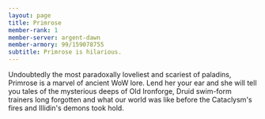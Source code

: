 ```yaml
---
layout: page
title: Primrose
member-rank: 1
member-server: argent-dawn
member-armory: 99/159078755
subtitle: Primrose is hilarious.
---
```


Undoubtedly the most paradoxally loveliest and scariest of paladins, Primrose is a marvel of ancient WoW lore.  Lend her your ear and she will tell you tales of the mysterious deeps of Old Ironforge, Druid swim-form trainers long forgotten and what our world was like before the Cataclysm's fires and Illidin's demons took hold.
